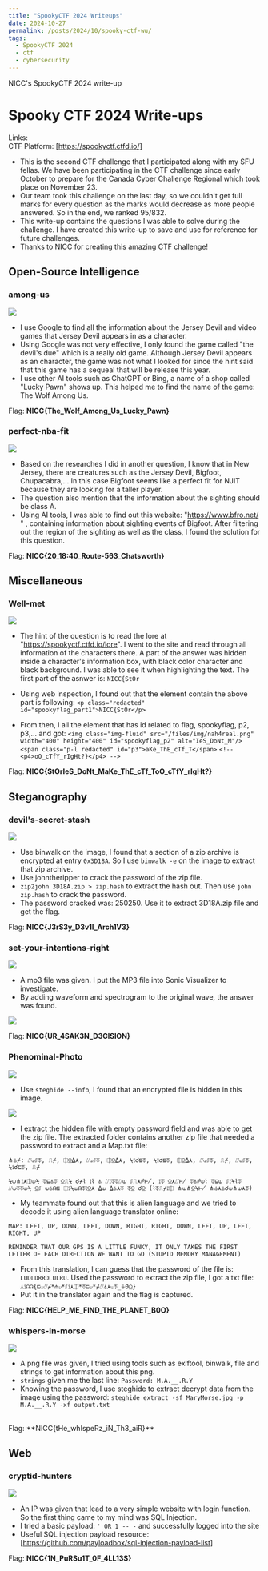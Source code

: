 ```yaml
---
title: "SpookyCTF 2024 Writeups"
date: 2024-10-27
permalink: /posts/2024/10/spooky-ctf-wu/
tags:
  - SpookyCTF 2024
  - ctf
  - cybersecurity
---
```


NICC's SpookyCTF 2024 write-up

# Spooky CTF 2024 Write-ups

Links: <br>
CTF Platform: [https://spookyctf.ctfd.io/]

- This is the second CTF challenge that I participated along with my SFU fellas. We have been participating in the CTF challenge since early October to prepare for the Canada Cyber ​​​​Challenge Regional which took place on November 23.
- Our team took this challenge on the last day, so we couldn't get full marks for every question as the marks would decrease as more people answered. So in the end, we ranked 95/832.
- This write-up contains the questions I was able to solve during the challenge. I have created this write-up to save and use for reference for future challenges.
- Thanks to NICC for creating this amazing CTF challenge!

## Open-Source Intelligence

### among-us

<img src='/images/amongus.png'>

- I use Google to find all the information about the Jersey Devil and video games that Jersey Devil appears in as a character.
- Using Google was not very effective, I only found the game called "the devil's due" which is a really old game. Although Jersey Devil appears as an character, the game was not what I looked for since the hint said that this game has a sequeal that will be release this year.
- I use other AI tools such as ChatGPT or Bing, a name of a shop called "Lucky Pawn" shows up. This helped me to find the name of the game: The Wolf Among Us. <br>

Flag: **NICC{The_Wolf_Among_Us_Lucky_Pawn}**

### perfect-nba-fit

<img src='/images/perfectnbafit.png'>

- Based on the researches I did in another question, I know that in New Jersey, there are creatures such as the Jersey Devil, Bigfoot, Chupacabra,... In this case Bigfoot seems like a perfect fit for NJIT because they are looking for a taller player.
- The question also mention that the information about the sighting should be class A.
- Using AI tools, I was able to find out this website: "https://www.bfro.net/ " , containing information about sighting events of Bigfoot. After filtering out the region of the sighting as well as the class, I found the solution for this question. <br>

Flag: **NICC{20_18:40_Route-563_Chatsworth}**

## Miscellaneous

### Well-met

<img src='/images/wellmet.png'>

- The hint of the question is to read the lore at "https://spookyctf.ctfd.io/lore". I went to the site and read through all information of the characters there. A part of the answer was hidden inside a character's information box, with black color character and black background. I was able to see it when highlighting the text. The first part of the asnwer is: `NICC{StOr`
- Using web inspection, I found out that the element contain the above part is following:
  `<p class="redacted" id="spookyflag_part1">NICC{StOr</p>`

- From then, I all the element that has id related to flag, spookyflag, p2, p3,... and got:
  `<img class="img-fluid" src="/files/img/nah4real.png" width="400" height="400" id="spookyflag_p2" alt="IeS_DoNt_M"/>`
  `<span class="p-l redacted" id="p3">aKe_ThE_cTf_T</span>`
  `<!--<p4>oO_cTfY_rIgHt?}</p4> -->`
  <br>

Flag: **NICC{StOrIeS_DoNt_MaKe_ThE_cTf_ToO_cTfY_rIgHt?}**

## Steganography

### devil's-secret-stash

<img src='/images/devilsecret.png'>

- Use binwalk on the image, I found that a section of a zip archive is encrypted at entry `0x3D18A`. So I use `binwalk -e` on the image to extract that zip archive.
- Use johntheripper to crack the password of the zip file.
- `zip2john 3D18A.zip > zip.hash` to extract the hash out. Then use `john zip.hash` to crack the password.
- The password cracked was: 250250. Use it to extract 3D18A.zip file and get the flag. <br>

Flag: **NICC{J3rS3y_D3v1l_Arch1V3}**

### set-your-intentions-right

<img src='/images/intention.png'>

- A mp3 file was given. I put the MP3 file into Sonic Visualizer to investigate.
- By adding waveform and spectrogram to the original wave, the answer was found.

<img src='/images/intentiona.png'>

Flag: **NICC{UR_4SAK3N_D3CISION}**

### Phenominal-Photo

<img src='/images/pheno.png'>

- Use `steghide --info`, I found that an encrypted file is hidden in this image.

<img src='/images/phenn.png'>

- I extract the hidden file with empty password field and was able to get the zip file. The extracted folder contains another zip file that needed a password to extract and a Map.txt file:

```
⋔⏃⌿: ⌰⟒⎎⏁, ⎍⌿, ⎅⍜⍙⋏, ⌰⟒⎎⏁, ⎅⍜⍙⋏, ⍀⟟☌⊑⏁, ⍀⟟☌⊑⏁, ⎅⍜⍙⋏, ⌰⟒⎎⏁, ⎍⌿, ⌰⟒⎎⏁, ⍀⟟☌⊑⏁, ⎍⌿

⍀⟒⋔⟟⋏⎅⟒⍀ ⏁⊑⏃⏁ ⍜⎍⍀ ☌⌿⌇ ⟟⌇ ⏃ ⌰⟟⏁⏁⌰⟒ ⎎⎍⋏☍⊬, ⟟⏁ ⍜⋏⌰⊬ ⏁⏃☍⟒⌇ ⏁⊑⟒ ⎎⟟⍀⌇⏁ ⌰⟒⏁⏁⟒⍀ ⍜⎎ ⟒⏃☊⊑ ⎅⟟⍀⟒☊⏁⟟⍜⋏ ⍙⟒ ⍙⏃⋏⏁ ⏁⍜ ☌⍜ (⌇⏁⎍⌿⟟⎅ ⋔⟒⋔⍜⍀⊬ ⋔⏃⋏⏃☌⟒⋔⟒⋏⏁)
```

- My teammate found out that this is alien language and we tried to decode it using alien language translator online:

```
MAP: LEFT, UP, DOWN, LEFT, DOWN, RIGHT, RIGHT, DOWN, LEFT, UP, LEFT, RIGHT, UP

REMINDER THAT OUR GPS IS A LITTLE FUNKY, IT ONLY TAKES THE FIRST LETTER OF EACH DIRECTION WE WANT TO GO (STUPID MEMORY MANAGEMENT)
```

- From this translation, I can guess that the password of the file is: `LUDLDRRDLULRU`. Used the password to extract the zip file, I got a txt file: `⋏⟟☊☊{⊑⟒⌰⌿*⋔⟒*⎎⟟⋏⎅*⏁⊑⟒*⌿⌰⏃⋏⟒⏁_⏚0⍜}`
- Put it in the translator again and the flag is captured.
  <br>

Flag: **NICC{HELP_ME_FIND_THE_PLANET_B0O}**

### whispers-in-morse

<img src='/images/morse.png'>

- A png file was given, I tried using tools such as exiftool, binwalk, file and strings to get information about this png.
- `strings` given me the last line: `Password: M.A.__.R.Y`
- Knowing the password, I use steghide to extract decrypt data from the image using the password:
  `steghide extract -sf MaryMorse.jpg -p M.A.__.R.Y -xf output.txt`

<br>
Flag: **NICC{tHe_whIspeRz_iN_Th3_aiR}**

## Web

### cryptid-hunters

<img src='/images/crytidhunter.png'>

- An IP was given that lead to a very simple website with login function. So the first thing came to my mind was SQL Injection.
- I tried a basic payload: `' OR 1 -- -` and successfully logged into the site
- Useful SQL injection payload resource: [https://github.com/payloadbox/sql-injection-payload-list]

Flag: **NICC{1N_PuRSu1T_0F_4LL13S}**
